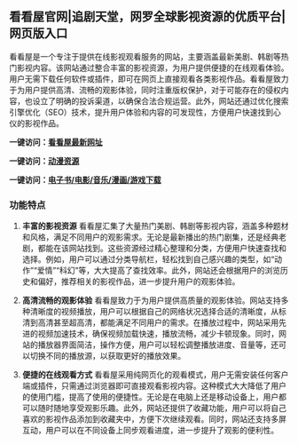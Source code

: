 <h2>看看屋官网|追剧天堂，网罗全球影视资源的优质平台|网页版入口</h2>

看看屋是一个专注于提供在线影视观看服务的网站，主要涵盖最新美剧、韩剧等热门影视内容。该网站通过整合丰富的影视资源，为用户提供便捷的在线观看体验。用户无需下载任何软件或插件，即可在网页上直接观看各类影视作品。看看屋致力于为用户提供高清、流畅的观影体验，同时注重版权保护，对于可能存在的侵权内容，也设立了明确的投诉渠道，以确保合法合规运营。此外，网站还通过优化搜索引擎优化（SEO）技术，提升用户体验和内容的可发现性，方便用户快速找到心仪的影视作品。

<p><strong>一键访问：</strong><a href="https://www.rymdh.com/sites/14385.html" target="_blank" ><strong>看看屋最新网址</strong></a></p>
<p><strong>一键访问：</strong><a href="https://www.xxsnav.com/favorites/dongmanziyuan" target="_blank" ><strong>动漫资源</strong></a></p>
<p><strong>一键访问：</strong><a href="https://wangpanziyuan.pages.dev/" target="_blank" ><strong>电子书/电影/音乐/漫画/游戏下载</strong></a></p>

### 功能特点

1. **丰富的影视资源**
   看看屋汇集了大量热门美剧、韩剧等影视内容，涵盖多种题材和风格，满足不同用户的观影需求。无论是最新播出的热门剧集，还是经典老剧，都能在该网站找到。这些资源经过精心整理和分类，方便用户快速查找和选择。例如，用户可以通过分类导航栏，轻松找到自己感兴趣的类型，如“动作”“爱情”“科幻”等，大大提高了查找效率。此外，网站还会根据用户的浏览历史和偏好，推荐相关的影视作品，进一步提升用户的观影体验。

2. **高清流畅的观影体验**
   看看屋致力于为用户提供高质量的观影体验。网站支持多种清晰度的视频播放，用户可以根据自己的网络状况选择合适的清晰度，从标清到高清甚至超高清，都能满足不同用户的需求。在播放过程中，网站采用先进的视频加速技术，确保视频加载快速，播放流畅，减少卡顿现象。同时，网站的播放器界面简洁，操作方便，用户可以轻松调整播放进度、音量等，还可以切换不同的播放源，以获取更好的播放效果。

3. **便捷的在线观看方式**
   看看屋采用纯网页化的观看模式，用户无需安装任何客户端或插件，只需通过浏览器即可直接观看影视内容。这种模式大大降低了用户的使用门槛，提高了使用的便捷性。无论是在电脑上还是移动设备上，用户都可以随时随地享受观影乐趣。此外，网站还提供了收藏功能，用户可以将自己喜欢的影视作品添加到收藏夹中，方便下次继续观看。同时，网站还支持多屏互动，用户可以在不同设备上同步观看进度，进一步提升了观影的便利性。

